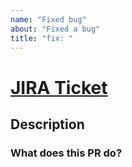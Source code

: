 ```yaml
---
name: "Fixed bug"
about: "Fixed a bug"
title: "fix: "
---
```


# [JIRA Ticket](LINK_TO_STORY)

## Description

### What does this PR do?

